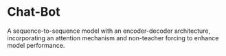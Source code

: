 # Chat-Bot
A sequence-to-sequence model with an encoder-decoder architecture, incorporating an attention mechanism and non-teacher forcing to enhance model performance.
